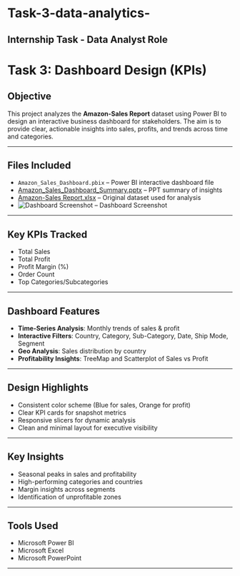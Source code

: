 # Task-3-data-analytics-
##  Internship Task - Data Analyst Role

#  Task 3: Dashboard Design (KPIs)

##  Objective
This project analyzes the **Amazon-Sales Report** dataset using Power BI to design an interactive business dashboard for stakeholders. The aim is to provide clear, actionable insights into sales, profits, and trends across time and categories.

---

##  Files Included
- `Amazon_Sales_Dashboard.pbix` – Power BI interactive dashboard file
- [Amazon_Sales_Dashboard_Summary.pptx](https://github.com/user-attachments/files/20614496/Amazon_Sales_Dashboard_Summary.pptx) – PPT summary of insights
- [Amazon-Sales Report.xlsx](https://github.com/user-attachments/files/20614526/Amazon-Sales.Report.xlsx) – Original dataset used for analysis
- ![Dashboard Screenshot](https://github.com/user-attachments/assets/21b9a4f1-6432-46f5-a450-eac574d79e7f) – Dashboard Screenshot

---

##  Key KPIs Tracked
-  Total Sales  
-  Total Profit  
-  Profit Margin (%)  
-  Order Count  
-  Top Categories/Subcategories  

---

##  Dashboard Features
- **Time-Series Analysis**: Monthly trends of sales & profit  
- **Interactive Filters**: Country, Category, Sub-Category, Date, Ship Mode, Segment  
- **Geo Analysis**: Sales distribution by country  
- **Profitability Insights**: TreeMap and Scatterplot of Sales vs Profit  

---

##  Design Highlights
- Consistent color scheme (Blue for sales, Orange for profit)
- Clear KPI cards for snapshot metrics
- Responsive slicers for dynamic analysis
- Clean and minimal layout for executive visibility

---

##  Key Insights
- Seasonal peaks in sales and profitability
- High-performing categories and countries
- Margin insights across segments
- Identification of unprofitable zones

---

##  Tools Used
- Microsoft Power BI
- Microsoft Excel
- Microsoft PowerPoint

---
